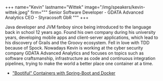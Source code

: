 +++
name="Kevin"
lastname="Wittek"
image="/img/speakers/kevin-wittek.jpeg"
firm="""
Senior Software Developer - GDATA Advanced Analytics
CEO - Styracosoft GbR
"""
+++

Java developer and JVM fanboy since being introduced to the language back in school 12 years ago. Found his own company during his university years, developing mobile apps and client-server applications, which lead to his discovery of Grails and the Groovy ecosystem. Fell in love with TDD because of Spock. 
Nowadays Kevin is working at the cyber security company GDATA Advanced Analytics and focuses on topics such as software craftsmanship, infrastructure as code and continuous integration pipelines, trying to make the world a better place one container at a time. 

* ["Bootiful" Containers with Spring-Boot and Docker](https://devops-gathering.io/workshops/Learning-Docker-on-a-Raspberry-Pi-ARM-Cluster/)

